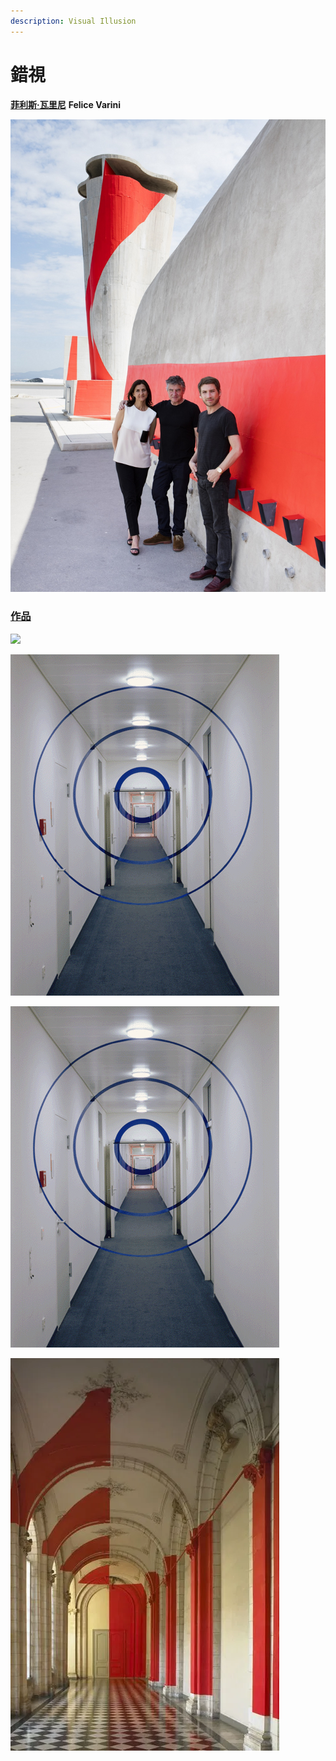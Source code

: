 ```yaml
---
description: Visual Illusion
---
```


# 錯視

[**菲利斯·瓦里尼**](https://www.indetail.com.tw/archives/24020) **Felice Varini**



![&#x83F2;&#x5229;&#x65AF;&#xB7;&#x74E6;&#x91CC;&#x5C3C;](.gitbook/assets/image-1.png)

### [作品](https://blog.tiandiren.tw/archives/3222)

![](.gitbook/assets/image%20%2826%29.png)

![](.gitbook/assets/image%20%2815%29.png)

![](.gitbook/assets/image%20%2823%29.png)

![](.gitbook/assets/image%20%2811%29.png)

